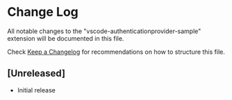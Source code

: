 # Change Log

All notable changes to the "vscode-authenticationprovider-sample" extension will
be documented in this file.

Check [Keep a Changelog](http://keepachangelog.com/) for recommendations on how
to structure this file.

## [Unreleased]

-   Initial release
